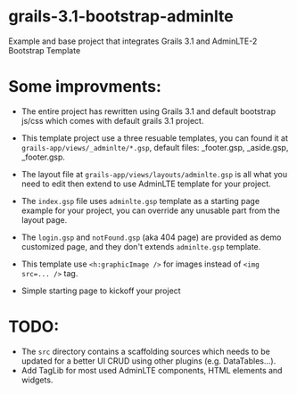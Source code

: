 # grails-3.1-bootstrap-adminlte

Example and base project that integrates Grails 3.1 and AdminLTE-2 Bootstrap Template

# Some improvments:
- The entire project has rewritten using Grails 3.1 and default bootstrap js/css which comes with default grails 3.1 project.

- This template project use a three resuable templates, you can found it at `grails-app/views/_adminlte/*.gsp`, default files: _footer.gsp, _aside.gsp, _footer.gsp.

- The layout file at `grails-app/views/layouts/adminlte.gsp` is all what you need to edit then extend to use AdminLTE template for your project.

- The `index.gsp` file uses `adminlte.gsp` template as a starting page example for your project, you can override any unusable part from the layout page.

- The `login.gsp` and `notFound.gsp` (aka 404 page) are provided as demo customized page, and they don't extends `adminlte.gsp` template.

- This template use `<h:graphicImage />` for images instead of `<img src=... />` tag.

- Simple starting page to kickoff your project 

# TODO: 
- The `src` directory contains a scaffolding sources which needs to be updated for a better UI CRUD using other plugins (e.g. DataTables...).
- Add TagLib for most used AdminLTE components, HTML elements and widgets.